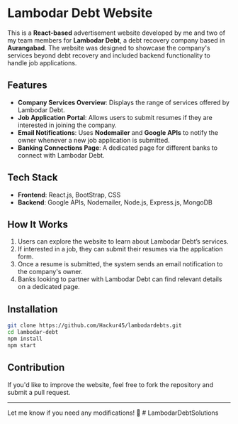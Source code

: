 # Lambodar Debt Website

This is a **React-based** advertisement website developed by me and two of my team members for **Lambodar Debt**, a debt recovery company based in **Aurangabad**. The website was designed to showcase the company's services beyond debt recovery and included backend functionality to handle job applications.

## Features
- **Company Services Overview**: Displays the range of services offered by Lambodar Debt.
- **Job Application Portal**: Allows users to submit resumes if they are interested in joining the company.
- **Email Notifications**: Uses **Nodemailer** and **Google APIs** to notify the owner whenever a new job application is submitted.
- **Banking Connections Page**: A dedicated page for different banks to connect with Lambodar Debt.

## Tech Stack
- **Frontend**: React.js, BootStrap, CSS
- **Backend**: Google APIs, Nodemailer, Node.js, Express.js, MongoDB

## How It Works
1. Users can explore the website to learn about Lambodar Debt’s services.
2. If interested in a job, they can submit their resumes via the application form.
3. Once a resume is submitted, the system sends an email notification to the company's owner.
4. Banks looking to partner with Lambodar Debt can find relevant details on a dedicated page.

## Installation
```sh
git clone https://github.com/Hackur45/lambodardebts.git
cd lambodar-debt
npm install
npm start
```

## Contribution
If you'd like to improve the website, feel free to fork the repository and submit a pull request.

---

Let me know if you need any modifications! 🚀
#   L a m b o d a r D e b t S o l u t i o n s  
 